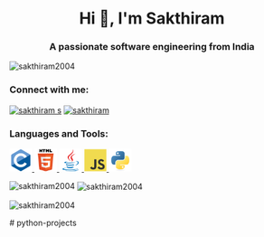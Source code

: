 <h1 align="center">Hi 👋, I'm Sakthiram</h1>
<h3 align="center">A passionate software engineering from India</h3>

<p align="left"> <img src="https://komarev.com/ghpvc/?username=sakthiram2004&label=Profile%20views&color=0e75b6&style=flat" alt="sakthiram2004" /> </p>

<h3 align="left">Connect with me:</h3>
<p align="left">
<a href="https://linkedin.com/in/sakthiram s" target="blank"><img align="center" src="https://raw.githubusercontent.com/rahuldkjain/github-profile-readme-generator/master/src/images/icons/Social/linked-in-alt.svg" alt="sakthiram s" height="30" width="40" /></a>
<a href="https://www.leetcode.com/sakthiram" target="blank"><img align="center" src="https://raw.githubusercontent.com/rahuldkjain/github-profile-readme-generator/master/src/images/icons/Social/leet-code.svg" alt="sakthiram" height="30" width="40" /></a>
</p>

<h3 align="left">Languages and Tools:</h3>
<p align="left"> <a href="https://www.cprogramming.com/" target="_blank" rel="noreferrer"> <img src="https://raw.githubusercontent.com/devicons/devicon/master/icons/c/c-original.svg" alt="c" width="40" height="40"/> </a> <a href="https://www.w3.org/html/" target="_blank" rel="noreferrer"> <img src="https://raw.githubusercontent.com/devicons/devicon/master/icons/html5/html5-original-wordmark.svg" alt="html5" width="40" height="40"/> </a> <a href="https://www.java.com" target="_blank" rel="noreferrer"> <img src="https://raw.githubusercontent.com/devicons/devicon/master/icons/java/java-original.svg" alt="java" width="40" height="40"/> </a> <a href="https://developer.mozilla.org/en-US/docs/Web/JavaScript" target="_blank" rel="noreferrer"> <img src="https://raw.githubusercontent.com/devicons/devicon/master/icons/javascript/javascript-original.svg" alt="javascript" width="40" height="40"/> </a> <a href="https://www.python.org" target="_blank" rel="noreferrer"> <img src="https://raw.githubusercontent.com/devicons/devicon/master/icons/python/python-original.svg" alt="python" width="40" height="40"/> </a> </p>

<p><img align="left" src="https://github-readme-stats.vercel.app/api/top-langs?username=sakthiram2004&show_icons=true&locale=en&layout=compact" alt="sakthiram2004" /></p>

<p>&nbsp;<img align="center" src="https://github-readme-stats.vercel.app/api?username=sakthiram2004&show_icons=true&locale=en" alt="sakthiram2004" /></p>

<p><img align="center" src="https://github-readme-streak-stats.herokuapp.com/?user=sakthiram2004&" alt="sakthiram2004" /></p>
# python-projects
